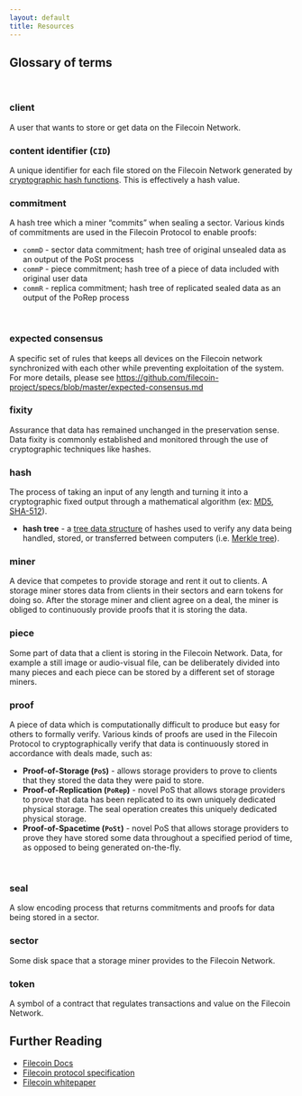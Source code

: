 ```yaml
---
layout: default
title: Resources
---
```




## Glossary of terms
<br>

### client
A user that wants to store or get data on the Filecoin Network.

### content identifier (`CID`)
A unique identifier for each file stored on the Filecoin Network generated by [cryptographic hash functions](https://en.wikipedia.org/wiki/Cryptographic_hash_function). This is effectively a hash value.

### commitment
A hash tree which a miner “commits” when sealing a sector. Various kinds of commitments are used in the Filecoin Protocol to enable proofs:

- `commD` - sector data commitment; hash tree of original unsealed data as an output of the PoSt process
- `commP` - piece commitment; hash tree of a piece of data included with original user data
- `commR` - replica commitment; hash tree of replicated sealed data as an output of the PoRep process

<br>

### expected consensus
A specific set of rules that keeps all devices on the Filecoin network synchronized with each other while preventing exploitation of the system. For more details, please see https://github.com/filecoin-project/specs/blob/master/expected-consensus.md

### fixity
Assurance that data has remained unchanged in the preservation sense. Data fixity is commonly established and monitored through the use of cryptographic techniques like hashes.

### hash
The process of taking an input of any length and turning it into a cryptographic fixed output through a mathematical algorithm (ex: [MD5](https://en.wikipedia.org/wiki/MD5), [SHA-512](https://en.wikipedia.org/wiki/SHA-2)).
- **hash tree** - a [tree data structure](https://en.wikipedia.org/wiki/Tree_(data_structure)) of hashes used to verify any data being handled, stored, or transferred between computers (i.e. [Merkle tree](https://en.wikipedia.org/wiki/Merkle_tree)).

### miner
A device that competes to provide storage and rent it out to clients. A storage miner stores data from clients in their sectors and earn tokens for doing so. After the storage miner and client agree on a deal, the miner is obliged to continuously provide proofs that it is storing the data.

### piece
Some part of data that a client is storing in the Filecoin Network. Data, for example a still image or audio-visual file, can be deliberately divided into many pieces and each piece can be stored by a different set of storage miners.

### proof
A piece of data which is computationally difficult to produce but easy for others to formally verify. Various kinds of proofs are used in the Filecoin Protocol to cryptographically verify that data is continuously stored in accordance with deals made, such as:

- **Proof-of-Storage (`PoS`)** - allows storage providers to prove to clients that they stored the data they were paid to store.
- **Proof-of-Replication (`PoRep`)** - novel PoS that allows storage providers to prove that data has been replicated to its own uniquely dedicated physical storage. The seal operation creates this uniquely dedicated physical storage.
- **Proof-of-Spacetime (`PoSt`)** - novel PoS that allows storage providers to prove they have stored some data throughout a specified period of time, as opposed to being generated on-the-fly.

<br>

### seal
A slow encoding process that returns commitments and proofs for data being stored in a sector.

### sector
Some disk space that a storage miner provides to the Filecoin Network.

### token
A symbol of a contract that regulates transactions and value on the Filecoin Network.

## Further Reading

- [Filecoin Docs](https://docs.filecoin.io/)
- [Filecoin protocol specification](https://github.com/filecoin-project/specs)
- [Filecoin whitepaper](https://filecoin.io/filecoin.pdf)